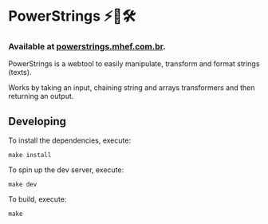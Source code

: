 # PowerStrings ⚡️🧵🛠️

### Available at [powerstrings.mhef.com.br](https://powerstrings.mhef.com.br).

PowerStrings is a webtool to easily manipulate, transform and format strings (texts).

Works by taking an input, chaining string and arrays transformers and then returning an output.

## Developing

To install the dependencies, execute:
 ```console
make install
 ```

To spin up the dev server, execute:
 ```console
make dev
 ```

To build, execute:
 ```console
make
 ```
